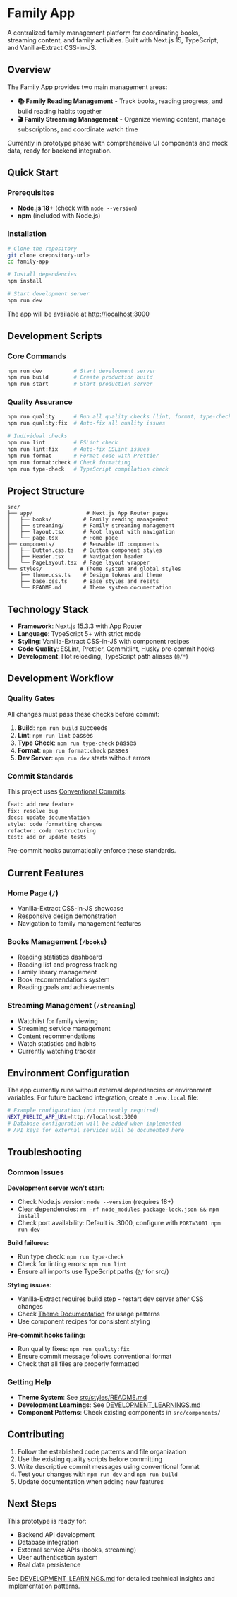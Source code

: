 # Family App

A centralized family management platform for coordinating books, streaming content, and family activities. Built with Next.js 15, TypeScript, and Vanilla-Extract CSS-in-JS.

## Overview

The Family App provides two main management areas:

- **📚 Family Reading Management** - Track books, reading progress, and build reading habits together
- **🎬 Family Streaming Management** - Organize viewing content, manage subscriptions, and coordinate watch time

Currently in prototype phase with comprehensive UI components and mock data, ready for backend integration.

## Quick Start

### Prerequisites

- **Node.js 18+** (check with `node --version`)
- **npm** (included with Node.js)

### Installation

```bash
# Clone the repository
git clone <repository-url>
cd family-app

# Install dependencies
npm install

# Start development server
npm run dev
```

The app will be available at [http://localhost:3000](http://localhost:3000)

## Development Scripts

### Core Commands

```bash
npm run dev          # Start development server
npm run build        # Create production build
npm run start        # Start production server
```

### Quality Assurance

```bash
npm run quality      # Run all quality checks (lint, format, type-check)
npm run quality:fix  # Auto-fix all quality issues

# Individual checks
npm run lint         # ESLint check
npm run lint:fix     # Auto-fix ESLint issues
npm run format       # Format code with Prettier
npm run format:check # Check formatting
npm run type-check   # TypeScript compilation check
```

## Project Structure

```
src/
├── app/                 # Next.js App Router pages
│   ├── books/          # Family reading management
│   ├── streaming/      # Family streaming management
│   ├── layout.tsx      # Root layout with navigation
│   └── page.tsx        # Home page
├── components/         # Reusable UI components
│   ├── Button.css.ts   # Button component styles
│   ├── Header.tsx      # Navigation header
│   └── PageLayout.tsx  # Page layout wrapper
└── styles/            # Theme system and global styles
    ├── theme.css.ts    # Design tokens and theme
    ├── base.css.ts     # Base styles and resets
    └── README.md       # Theme system documentation
```

## Technology Stack

- **Framework**: Next.js 15.3.3 with App Router
- **Language**: TypeScript 5+ with strict mode
- **Styling**: Vanilla-Extract CSS-in-JS with component recipes
- **Code Quality**: ESLint, Prettier, Commitlint, Husky pre-commit hooks
- **Development**: Hot reloading, TypeScript path aliases (`@/*`)

## Development Workflow

### Quality Gates

All changes must pass these checks before commit:

1. **Build**: `npm run build` succeeds
2. **Lint**: `npm run lint` passes
3. **Type Check**: `npm run type-check` passes
4. **Format**: `npm run format:check` passes
5. **Dev Server**: `npm run dev` starts without errors

### Commit Standards

This project uses [Conventional Commits](https://www.conventionalcommits.org/):

```bash
feat: add new feature
fix: resolve bug
docs: update documentation
style: code formatting changes
refactor: code restructuring
test: add or update tests
```

Pre-commit hooks automatically enforce these standards.

## Current Features

### Home Page (`/`)

- Vanilla-Extract CSS-in-JS showcase
- Responsive design demonstration
- Navigation to family management features

### Books Management (`/books`)

- Reading statistics dashboard
- Reading list and progress tracking
- Family library management
- Book recommendations system
- Reading goals and achievements

### Streaming Management (`/streaming`)

- Watchlist for family viewing
- Streaming service management
- Content recommendations
- Watch statistics and habits
- Currently watching tracker

## Environment Configuration

The app currently runs without external dependencies or environment variables. For future backend integration, create a `.env.local` file:

```bash
# Example configuration (not currently required)
NEXT_PUBLIC_APP_URL=http://localhost:3000
# Database configuration will be added when implemented
# API keys for external services will be documented here
```

## Troubleshooting

### Common Issues

**Development server won't start:**

- Check Node.js version: `node --version` (requires 18+)
- Clear dependencies: `rm -rf node_modules package-lock.json && npm install`
- Check port availability: Default is :3000, configure with `PORT=3001 npm run dev`

**Build failures:**

- Run type check: `npm run type-check`
- Check for linting errors: `npm run lint`
- Ensure all imports use TypeScript paths (`@/` for src/)

**Styling issues:**

- Vanilla-Extract requires build step - restart dev server after CSS changes
- Check [Theme Documentation](src/styles/README.md) for usage patterns
- Use component recipes for consistent styling

**Pre-commit hooks failing:**

- Run quality fixes: `npm run quality:fix`
- Ensure commit message follows conventional format
- Check that all files are properly formatted

### Getting Help

- **Theme System**: See [src/styles/README.md](src/styles/README.md)
- **Development Learnings**: See [DEVELOPMENT_LEARNINGS.md](DEVELOPMENT_LEARNINGS.md)
- **Component Patterns**: Check existing components in `src/components/`

## Contributing

1. Follow the established code patterns and file organization
2. Use the existing quality scripts before committing
3. Write descriptive commit messages using conventional format
4. Test your changes with `npm run dev` and `npm run build`
5. Update documentation when adding new features

## Next Steps

This prototype is ready for:

- Backend API development
- Database integration
- External service APIs (books, streaming)
- User authentication system
- Real data persistence

See [DEVELOPMENT_LEARNINGS.md](DEVELOPMENT_LEARNINGS.md) for detailed technical insights and implementation patterns.
